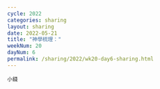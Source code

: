 ```yaml
---
cycle: 2022
categories: sharing
layout: sharing
date: 2022-05-21
title: "神學梳理："
weekNum: 20
dayNum: 6
permalink: /sharing/2022/wk20-day6-sharing.html
---
```


[](https://eccseattle.github.io/media/sharing/2022/wk020/2022-05-21-bin.m4a)

`小錢`
